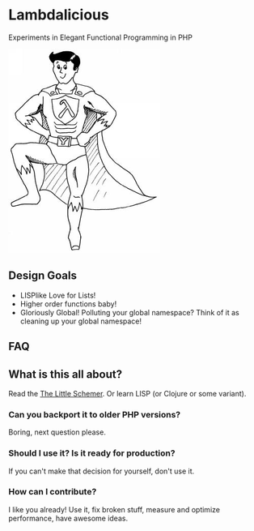 # Lambdalicious

Experiments in Elegant Functional Programming in PHP

![Lambda Man by Martin Grabmüller](docs/lambda-man.jpg "Lambda Man by Martin Grabmüller")

## Design Goals

- LISPlike Love for Lists!
- Higher order functions baby!
- Gloriously Global! Polluting your global namespace? Think of it as cleaning up your global namespace!

## FAQ

## What is this all about?

Read the [The Little Schemer](http://www.amazon.com/gp/product/0262560992/ref=as_li_tl?ie=UTF8&camp=1789&creative=390957&creativeASIN=0262560992&linkCode=as2&tag=verraesnet-20&linkId=LWAZ2Z4LXEVNZNAH).
Or learn LISP (or Clojure or some variant).

### Can you backport it to older PHP versions?

Boring, next question please.

### Should I use it? Is it ready for production?

If you can't make that decision for yourself, don't use it.

### How can I contribute?

I like you already! Use it, fix broken stuff, measure and optimize performance, have awesome ideas.
